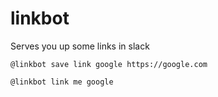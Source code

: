 # linkbot
Serves you up some links in slack

`@linkbot save link google https://google.com`

`@linkbot link me google`

